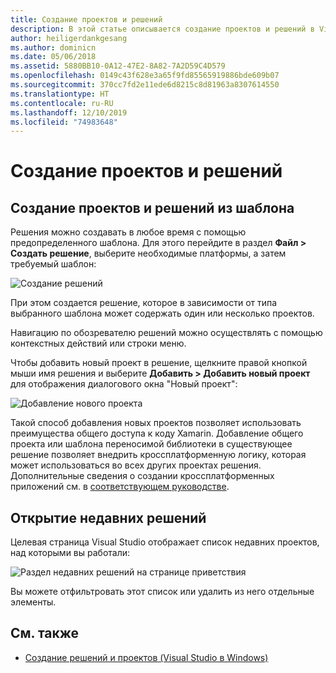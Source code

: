 ```yaml
---
title: Создание проектов и решений
description: В этой статье описывается создание проектов и решений в Visual Studio для Mac
author: heiligerdankgesang
ms.author: dominicn
ms.date: 05/06/2018
ms.assetid: 5880BB10-0A12-47E2-8A82-7A2D59C4D579
ms.openlocfilehash: 0149c43f628e3a65f9fd85565919886bde609b07
ms.sourcegitcommit: 370cc7fd2e11ede6d8215c8d81963a8307614550
ms.translationtype: HT
ms.contentlocale: ru-RU
ms.lasthandoff: 12/10/2019
ms.locfileid: "74983648"
---
```

# <a name="creating-new-projects-and-solutions"></a>Создание проектов и решений

## <a name="creating-new-projects-and-solutions-from-a-template"></a>Создание проектов и решений из шаблона

Решения можно создавать в любое время с помощью предопределенного шаблона. Для этого перейдите в раздел **Файл > Создать решение**, выберите необходимые платформы, а затем требуемый шаблон:

![Создание решений](media/projects-and-solutions-image0.png)

При этом создается решение, которое в зависимости от типа выбранного шаблона может содержать один или несколько проектов.

Навигацию по обозревателю решений можно осуществлять с помощью контекстных действий или строки меню.

Чтобы добавить новый проект в решение, щелкните правой кнопкой мыши имя решения и выберите **Добавить > Добавить новый проект** для отображения диалогового окна "Новый проект":

![Добавление нового проекта](media/projects-and-solutions-image4.png)

Такой способ добавления новых проектов позволяет использовать преимущества общего доступа к коду Xamarin. Добавление общего проекта или шаблона переносимой библиотеки в существующее решение позволяет внедрить кроссплатформенную логику, которая может использоваться во всех других проектах решения. Дополнительные сведения о создании кроссплатформенных приложений см. в [соответствующем руководстве](https://developer.xamarin.com/guides/cross-platform/application_fundamentals/code-sharing/).

## <a name="opening-recent-solutions"></a>Открытие недавних решений

Целевая страница Visual Studio отображает список недавних проектов, над которыми вы работали:

![Раздел недавних решений на странице приветствия](media/create-new-projects-recent.png)

Вы можете отфильтровать этот список или удалить из него отдельные элементы.

## <a name="see-also"></a>См. также

- [Создание решений и проектов (Visual Studio в Windows)](/visualstudio/ide/creating-solutions-and-projects)